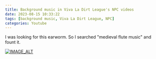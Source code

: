 ```yaml
---
title: Background music in Viva La Dirt League's NPC videos
date: 2023-08-15 10:33:22
tags: [background music, Viva La Dirt League, NPC]
categories: Youtube
---
```


I was looking for this earworm. So I searched "medieval flute music" and fount it. 

[![IMAGE_ALT](https://img.youtube.com/vi/jZ7a1yPaJh0/0.jpg)](https://youtu.be/jZ7a1yPaJh0)
